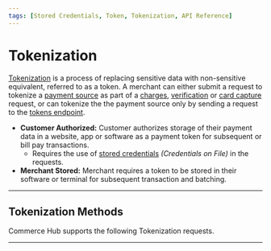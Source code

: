 ```yaml
---
tags: [Stored Credentials, Token, Tokenization, API Reference]
---
```


# Tokenization

[Tokenization](?path=docs/Resources/FAQs-Glossary/Glossary.md#tokenization) is a process of replacing sensitive data with non-sensitive equivalent, referred to as a token. A merchant can either submit a request to tokenize a [payment source](?path=docs/Resources/Guides/Payment-Sources/Source-Type.md) as part of a [charges](?path=docs/Resources/API-Documents/Payments/Charges.md), [verification](?path=docs/Resources/API-Documents/Payments_VAS/Verification.md) or [card capture](?path=docs/Online-Mobile-Digital/Secure-Data-Capture/API/API-Only.md) request, or can tokenize the the payment source only by sending a request to the [tokens endpoint](../api/?type=post&path=/payments-vas/v1/tokens).

- **Customer Authorized:** Customer authorizes storage of their payment data in a website, app or software as a payment token for subsequent or bill pay transactions.
  - Requires the use of [stored credentials](?path=docs/Resources/Guides/Stored-Credentials.md) _(Credentials on File)_ in the requests.
- **Merchant Stored:** Merchant requires a token to be stored in their software or terminal for subsequent transaction and batching.

---

## Tokenization Methods

Commerce Hub supports the following Tokenization requests.

<!-- type: row -->

<!-- type: card
title: TransAmor Token
description: Merchants can replace sensitive payment information, such as credit card numbers, with a non-sensitive TransArmor Token issued by Commerce Hub. 
link: ?path=docs/Resources/Guides/Payment-Sources/Tokenization/TransAmor.md
-->

<!-- type: card
title: Network Token
description: Enhances payment security by substituting sensitive cardholder data with unique, context-specific tokens issued by the card networks, minimizing fraud risk and data exposure.
link: ?path=docs/Resources/Guides/Payment-Sources/Tokenization/Network-Token.md
-->

<!-- type: card
title: Secure Vault
description: Provides a protected space for storing sensitive data, like payment and customer information, ensuring its confidentiality and security against unauthorized access or breaches.
link: 
-->

<!-- type: card
title: Partner Token 
description: The partner tokens request allows a merchant to submit Commerce Hub's TransAmor PaymentToken and receive a third-party partner token.
link: ?path=docs/Resources/API-Documents/Payments_VAS/Get-Proccesor-Token.md
-->

<!-- type: row-end -->

---
